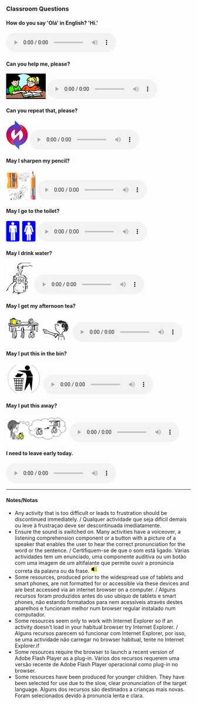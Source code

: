 ### Classroom Questions

#### How do you say 'Olá' in English?    'Hi.' 

<audio src="audio/how_do_you_say.mp3" controls preload></audio>

#### Can you help me, please?

![help](/images/help.gif) <audio src="audio/can_you_help_me_please.mp3" controls preload></audio>

#### Can you repeat that, please? 

![repeat](/images/repeat.PNG) <audio src="audio/can_you_help_me_please.mp3" controls preload></audio>

#### May I sharpen my pencil? 

![sharp](/images/sharp.png) <audio src="audio/may_i_sharpen.mp3" controls preload></audio>

#### May I go to the toilet? 

![toilet](/images/toilet.png) <audio src="audio/may_i_go_to_the_toilet.mp3" controls preload></audio>

#### May I drink water? 

![h2o](/images/h2o.jpg) <audio src="audio/may_i_drink_water.mp3" controls preload></audio>

#### May I get my afternoon tea? 

![afttea](/images/afttea.PNG) <audio src="audio/may_i_get_my_afternoon_tea.mp3" controls preload></audio>

#### May I put this in the bin? 

![bin](/images/bin.PNG) <audio src="audio/may_i_put_this_in_the_bin.mp3" controls preload></audio>

#### May I put this away? 

![away](/images/away.PNG) <audio src="audio/may_i_put_this_away.mp3" controls preload></audio>

#### I need to leave early today. 

<audio src="audio/i_need_to_leave.mp3" controls preload></audio>


***

#### Notes/Notas
* Any activity that is too difficult or leads to frustration should be discontinued immediately. / Qualquer actividade que seja difícil demais ou leve à frustraçao deve ser descontinuada imediatamente.
* Ensure the sound is switched on. Many activities have a voiceover, a listening comprehension component or a button with a picture of a speaker that enables the user to hear the correct pronunciation for the word or the sentence. / Certifiquem-se de que o som está ligado. Várias actividades tem um enunciado, uma componente auditiva ou um botão com uma imagem de um altifalante que permite ouvir a pronúncia correta da palavra ou da frase. ![spkr2](/images/spkr2.PNG)
* Some resources, produced prior to the widespread use of tablets and smart phones, are not formatted for or accessible via these devices and are best accessed via an internet browser on a computer. / Alguns recursos foram produzidos antes do uso ubíquo de tablets e smart phones, não estando formatados para nem acessíveis através destes aparelhos e funcionam melhor num browser regular instalado num computador.
* Some resources seem only to work with Internet Explorer so if an activity doesn't load in your habitual browser try Internet Explorer. / Alguns recursos parecem só funcionar com Internet Explorer, por isso, se uma actividade não carregar no browser habitual, tente no Internet Explorer.if
* Some resources require the browser to launch a recent version of Adobe Flash Player as a plug-in. Vários dos recursos requerem uma versão recente de Adobe Flash Player operacional como plug-in no browser.
* Some resources have been produced for younger children. They have been selected for use due to the slow, clear pronunciation of the target language. Alguns dos recursos são destinados a crianças mais novas. Foram selecionados devido à pronuncia lenta e clara.
